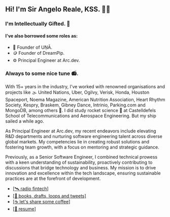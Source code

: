 ## Hi! I'm Sir Angelo Reale, KSS. 👋🏽 
### I'm Intellectually Gifted. 🧠

#### I've also borrowed some roles as: 
- 🪷 Founder of UṆĀ.
- 🪙 Founder of DreamPip.
- ⚙️ Principal Engineer at Arc.dev. 

### Always to some nice tune 📻.

With 15+ years in the industry, I've worked with renowned organisations and projects like 🌫️ United Nations, Uber, Ogilvy, Verisk, Honda, Houston Spaceport, Noema Magazine, American Nutrition Association, Heart Rhythm Society, Kespry, Braskem, Gibney Dance, Intrinio, Parking.com and MongoDB, among others 🏢. I did study rocket science 🚀 at Castelldefels School of Telecommunications and Aerospace Engineering. But my ship sailed a while ago.

As Principal Engineer at Arc.dev, my recent endeavors include elevating R&D departments and nurturing software engineering talent across diverse global markets. My competencies lie in creating robust solutions and fostering team growth, with a focus on mentoring and strategic guidance.

Previously, as a Senior Software Engineer, I combined technical prowess with a keen understanding of sustainability, proactively contributing to discussions that bridge technology and business. My mission is to drive innovation and excellence within the tech landscape, ensuring sustainable practices are at the forefront of development.

- [\[🛰️ radio fintech\]](https://www.dreampip.com)
- [\[🤯 books, drafts, loops and tweets\]](https://angeloreale.com)
- [\[☕ let's share some coffee\]](https://angeloreale.com/bookings)   
- [\[📜 resume\]](https://angeloreale.com/cv)  

<!--
**angeloreale/angeloreale** is a ✨ _special_ ✨ repository because its `README.md` (this file) appears on your GitHub profile.

Here are some ideas to get you started:

- 🔭 I’m currently working on ...
- 🌱 I’m currently learning ...
- 👯 I’m looking to collaborate on ...
- 🤔 I’m looking for help with ...
- 💬 Ask me about ...
- 📫 How to reach me: ...
- 😄 Pronouns: ...
- ⚡ Fun fact: ...
-->
